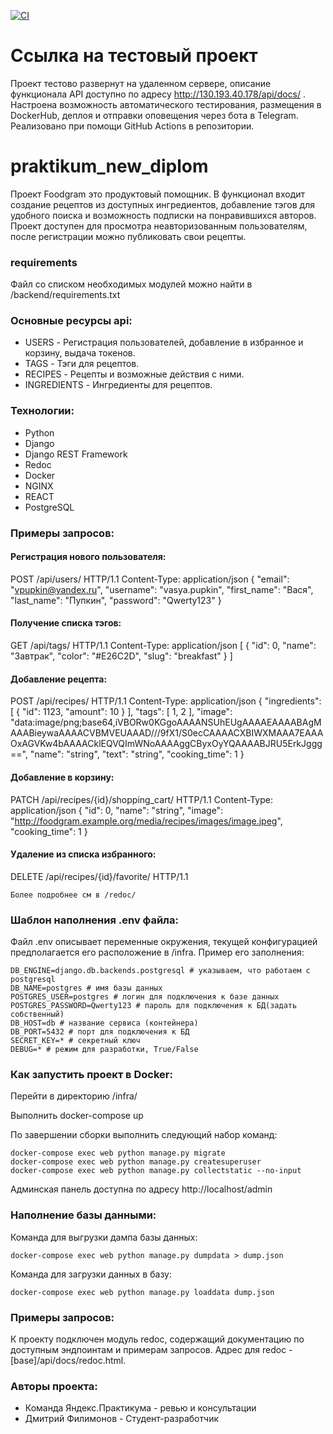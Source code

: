 [![CI](https://github.com/Kelpyre/foodgram-project-react/actions/workflows/foodgram-workflow.yml/badge.svg)](https://github.com/Kelpyre/foodgram-project-react/actions/workflows/foodgram-workflow.yml)

# Ссылка на тестовый проект

Проект тестово развернут на удаленном сервере, описание функционала API доступно по адресу http://130.193.40.178/api/docs/ . Настроена возможность автоматического тестирования, размещения в DockerHub, деплоя и отправки оповещения через бота в Telegram. Реализовано при помощи GitHub Actions в репозитории.

# praktikum_new_diplom
Проект Foodgram это продуктовый помощник. В функционал входит создание рецептов из доступных ингредиентов, добавление тэгов для удобного поиска и возможность подписки на понравившихся авторов. Проект доступен для просмотра неавторизованным пользователям, после регистрации можно публиковать свои рецепты.

### requirements

Файл со списком необходимых модулей можно найти в /backend/requirements.txt

### Основные ресурсы api:

- USERS - Регистрация пользователей, добавление в избранное и корзину, выдача токенов.
- TAGS - Тэги для рецептов.
- RECIPES - Рецепты и возможные действия с ними.
- INGREDIENTS - Ингредиенты для рецептов.

### Технологии:
 - Python
 - Django
 - Django REST Framework
 - Redoc
 - Docker
 - NGINX
 - REACT
 - PostgreSQL

### Примеры запросов:

#### Регистрация нового пользователя:
POST /api/users/ HTTP/1.1
Content-Type: application/json
{
  "email": "vpupkin@yandex.ru",
  "username": "vasya.pupkin",
  "first_name": "Вася",
  "last_name": "Пупкин",
  "password": "Qwerty123"
}

#### Получение списка тэгов:
GET /api/tags/ HTTP/1.1
Content-Type: application/json
[
  {
    "id": 0,
    "name": "Завтрак",
    "color": "#E26C2D",
    "slug": "breakfast"
  }
]

#### Добавление рецепта:
POST /api/recipes/ HTTP/1.1
Content-Type: application/json
{
  "ingredients": [
    {
      "id": 1123,
      "amount": 10
    }
  ],
  "tags": [
    1,
    2
  ],
  "image": "data:image/png;base64,iVBORw0KGgoAAAANSUhEUgAAAAEAAAABAgMAAABieywaAAAACVBMVEUAAAD///9fX1/S0ecCAAAACXBIWXMAAA7EAAAOxAGVKw4bAAAACklEQVQImWNoAAAAggCByxOyYQAAAABJRU5ErkJggg==",
  "name": "string",
  "text": "string",
  "cooking_time": 1
}

#### Добавление в корзину:
PATCH /api/recipes/{id}/shopping_cart/ HTTP/1.1
Content-Type: application/json
{
  "id": 0,
  "name": "string",
  "image": "http://foodgram.example.org/media/recipes/images/image.jpeg",
  "cooking_time": 1
}

#### Удаление из списка избранного:
DELETE /api/recipes/{id}/favorite/ HTTP/1.1

```
Более подробнее см в /redoc/
```

### Шаблон наполнения .env файла:

Файл .env описывает переменные окружения, текущей конфигурацией предполагается его расположение в /infra. Пример его заполнения:
```
DB_ENGINE=django.db.backends.postgresql # указываем, что работаем с postgresql
DB_NAME=postgres # имя базы данных
POSTGRES_USER=postgres # логин для подключения к базе данных
POSTGRES_PASSWORD=Qwerty123 # пароль для подключения к БД(задать собственный)
DB_HOST=db # название сервиса (контейнера)
DB_PORT=5432 # порт для подключения к БД
SECRET_KEY=* # секретный ключ
DEBUG=* # режим для разработки, True/False
```

### Как запустить проект в Docker:

Перейти в директорию /infra/

Выполнить docker-compose up

По завершении сборки выполнить следующий набор команд:
```
docker-compose exec web python manage.py migrate
docker-compose exec web python manage.py createsuperuser
docker-compose exec web python manage.py collectstatic --no-input 
```
Админская панель доступна по адресу http://localhost/admin

### Наполнение базы данными:

Команда для выгрузки дампа базы данных:
```
docker-compose exec web python manage.py dumpdata > dump.json 
```
Команда для загрузки данных в базу:
```
docker-compose exec web python manage.py loaddata dump.json
```

### Примеры запросов:

К проекту подключен модуль redoc, содержащий документацию по доступным эндпоинтам и примерам запросов. Адрес для redoc - [base]/api/docs/redoc.html.

### Авторы проекта:

- Команда Яндекс.Практикума - ревью и консультации
- Дмитрий Филимонов - Студент-разработчик
